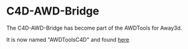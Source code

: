C4D-AWD-Bridge
==============

The C4D-AWD-Bridge has become part of the AWDTools for Away3d.

It is now named "AWDToolsC4D" and found [here](https://github.com/awaytools/awd-tools-c4d)